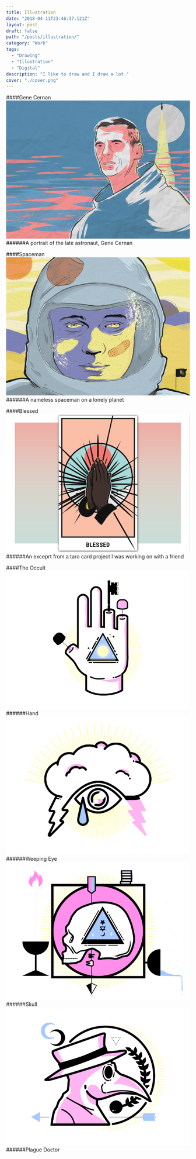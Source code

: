 ```yaml
---
title: Illustration
date: "2018-04-11T23:46:37.121Z"
layout: post
draft: false
path: "/posts/illustration/"
category: "Work"
tags:
  - "Drawing"
  - "Illustration"
  - "Digital"
description: "I like to draw and I draw a lot."
cover: "./cover.png"
---
```

####Gene Cernan
![Gene Cernan - Astronaut](./gene_cernan.png)
######A portrait of the late astronaut, Gene Cernan

####Spaceman
![A Spaceman](./spaceman.png)
######A nameless spaceman on a lonely planet

####Blessed
![A millenial taro card](./blessed.png)
######An exceprt from a taro card project I was working on with a friend

####The Occult
![Occult Imagery](./occult/hand.jpg)
######Hand
![Occult Imagery](./occult/eye.jpg)
######Weeping Eye
![Occult Imagery](./occult/skull.jpg)
######Skull
![Occult Imagery](./occult/doc.jpg)
######Plague Doctor